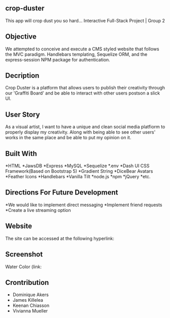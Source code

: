 ## crop-duster
This app will crop dust you so hard...
Interactive Full-Stack Project | Group 2
## Objective
We attempted to conceive and execute a CMS styled website that follows the MVC paradigm. Handlebars templating, Sequelize ORM, and the express-session NPM package for authentication.
## Decription
Crop Duster is a platform that allows users to publish their creativity through our 'Graffiti Board' and be able to interact with other users postson a slick UI.
## User Story
As a visual artist, I want to have a unique and clean social media platfiorm to properly display my creativity. Along with being able to see other users' works in the same place and be able to put my opinion on it.
## Built With
*HTML
*JawsDB
*Express
*MySQL
*Sequelize
*.env
*Dash UI CSS Framework(Based on Bootstrap 5)
*Gradient String
*DiceBear Avatars
*Feather Icons
*Handlebars
*Vanilla Tilt
*node.js
*npm
*jQuery
*etc.
## Directions For Future Development
*We would like to implement direct messaging
*Implement friend requests
*Create a live streaming option
## Website
The site can be accessed at the following hyperlink:

## Screenshot
Water Color (link: 
## Crontribution
* Dominique Akers
* James Killelea
* Keenan Chiasson
* Vivianna Mueller
